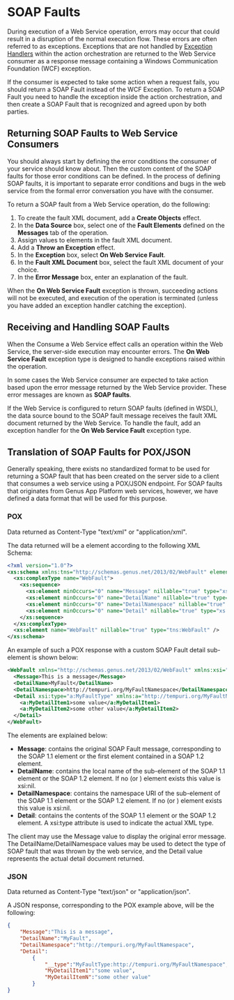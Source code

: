 # SOAP Faults

During execution of a Web Service operation, errors may occur that could result in a disruption of the normal execution flow. These errors are often referred to as exceptions. Exceptions that are not handled by [Exception Handlers](../logic/action-orchestration/exception-handling.md "Exception Handlers") within the action orchestration are returned to the Web Service consumer as a response message containing a Windows Communication Foundation (WCF) exception.

If the consumer is expected to take some action when a request fails, you should return a SOAP Fault instead of the WCF Exception. To return a SOAP Fault you need to handle the exception inside the action orchestration, and then create a SOAP Fault that is recognized and agreed upon by both parties.


## Returning SOAP Faults to Web Service Consumers

You should always start by defining the error conditions the consumer of your service should know about. Then the custom content of the SOAP faults for those error conditions can be defined. In the process of defining SOAP faults, it is important to separate error conditions and bugs in the web service from the formal error conversation you have with the consumer.  

To return a SOAP fault from a Web Service operation, do the following:

1.  To create the fault XML document, add a **Create Objects** effect.
2.  In the **Data Source** box, select one of the **Fault Elements** defined on the **Messages** tab of the operation.
3.  Assign values to elements in the fault XML document.
4.  Add a **Throw an Exception** effect.
5.  In the **Exception** box, select **On Web Service Fault**.
6.  In the **Fault XML Document** box, select the fault XML document of your choice.
7.  In the **Error Message** box, enter an explanation of the fault.

When the **On Web Service Fault** exception is thrown, succeeding actions will not be executed, and execution of the operation is terminated (unless you have added an exception handler catching the exception).  



## Receiving and Handling SOAP Faults

When the Consume a Web Service effect calls an operation within the Web Service, the server-side execution may encounter errors. The **On Web Service Fault** exception type is designed to handle exceptions raised within the operation.

In some cases the Web Service consumer are expected to take action based upon the error message returned by the Web Service provider. These error messages are known as **SOAP faults**.

If the Web Service is configured to return SOAP faults (defined in WSDL), the data source bound to the SOAP fault message receives the fault XML document returned by the Web Service. To handle the fault, add an exception handler for the **On Web Service Fault** exception type.  



## Translation of SOAP Faults for POX/JSON

Generally speaking, there exists no standardized format to be used for returning a SOAP fault that has been created on the server side to a client that consumes a web service using a POX/JSON endpoint. For SOAP faults that originates from Genus App Platform web services, however, we have defined a data format that will be used for this purpose.

### POX

Data returned as Content-Type "text/xml" or "application/xml".

The data returned will be a <WebFault> element according to the following XML Schema:

```xml
<?xml version="1.0"?>
<xs:schema xmlns:tns="http://schemas.genus.net/2013/02/WebFault" elementFormDefault="qualified" targetNamespace="http://schemas.genus.net/2013/02/WebFault" xmlns:xs="http://www.w3.org/2001/XMLSchema" xmlns:xsi="http://www.w3.org/2001/XMLSchema-instance">
  <xs:complexType name="WebFault">
    <xs:sequence>
      <xs:element minOccurs="0" name="Message" nillable="true" type="xs:string" />
      <xs:element minOccurs="0" name="DetailName" nillable="true" type="xs:string" />
      <xs:element minOccurs="0" name="DetailNamespace" nillable="true" type="xs:string" />
      <xs:element minOccurs="0" name="Detail" nillable="true" type="xs:anyType" />
    </xs:sequence>
  </xs:complexType>
  <xs:element name="WebFault" nillable="true" type="tns:WebFault" />
</xs:schema>
```

An example of such a POX response with a custom <MyFault> SOAP Fault detail sub-element is shown below:

```xml
<WebFault xmlns="http://schemas.genus.net/2013/02/WebFault" xmlns:xsi="http://www.w3.org/2001/XMLSchema-instance">
  <Message>This is a message</Message>
  <DetailName>MyFault</DetailName>
  <DetailNamespace>http://tempuri.org/MyFaultNamespace</DetailNamespace>
  <Detail xsi:type="a:MyFaultType" xmlns:a="http://tempuri.org/MyFaultNamespace">
    <a:MyDetailItem1>some value</a:MyDetailItem1>
    <a:MyDetailItem2>some other value</a:MyDetailItem2>
  </Detail>
</WebFault>
```

The elements are explained below:

*   **Message**: contains the original SOAP Fault message, corresponding to the SOAP 1.1 <faultstring> element or the first <Text> element contained in a SOAP 1.2 <Reason> element.
*   **DetailName**: contains the local name of the sub-element of the SOAP 1.1 <detail> element or the SOAP 1.2 <Detail> element. If no <detail> (or <Detail>) element exists this value is xsi:nil.
*   **DetailNamespace**: contains the namespace URI of the sub-element of the SOAP 1.1 <detail> element or the SOAP 1.2 <Detail> element. If no <detail> (or <Detail>) element exists this value is xsi:nil.
*   **Detail**: contains the contents of the SOAP 1.1 <detail> element or the SOAP 1.2 <Detail> element. A xsi:type attribute is used to indicate the actual XML type.

The client may use the Message value to display the original error message. The DetailName/DetailNamespace values may be used to detect the type of SOAP fault that was thrown by the web service, and the Detail value represents the actual detail document returned.  

### JSON

Data returned as Content-Type "text/json" or "application/json".  

A JSON response, corresponding to the POX example above, will be the following:  

```json
{
    "Message":"This is a message",
    "DetailName":"MyFault",
    "DetailNamespace":"http://tempuri.org/MyFaultNamespace",
    "Detail":
        {
            "__type":"MyFaultType:http://tempuri.org/MyFaultNamespace",
            "MyDetailItem1":"some value",
            "MyDetailItemN":"some other value"
        }
}
```
